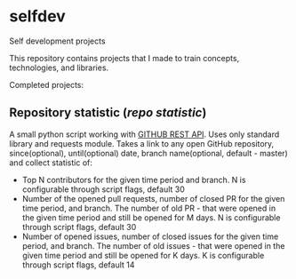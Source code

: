 # selfdev
Self development projects

This repository contains projects that I made to train concepts, technologies, and libraries.

Completed projects:

## Repository statistic (_repo statistic_)
A small python script working with [GITHUB REST API](https://docs.github.com/en/rest). 
Uses only standard library and requests module. Takes a link to any open GitHub repository, since(optional), until(optional) date, 
branch name(optional, default - master) and collect statistic of:
  * Top N contributors for the given time period and branch. N is configurable through script flags, default 30
  * Number of the opened pull requests, number of closed PR for the given time period, and branch. 
  The number of old PR - that were opened in the given time period and still be opened for M days. N is configurable through script flags, default 30
  * Number of opened issues, number of closed issues for the given time period, and branch. 
  The number of old issues - that were opened in the given time period and still be opened for K days. K is configurable through script flags, default 14
  
